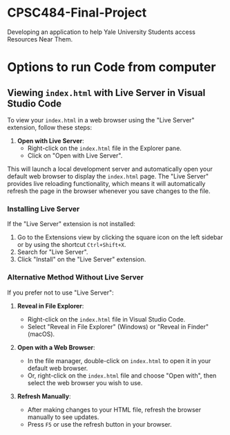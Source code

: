 # CPSC484-Final-Project
Developing an application to help Yale University Students access Resources Near Them.

# Options to run Code from computer

## Viewing `index.html` with Live Server in Visual Studio Code

To view your `index.html` in a web browser using the "Live Server" extension, follow these steps:

1. **Open with Live Server**:
   - Right-click on the `index.html` file in the Explorer pane.
   - Click on "Open with Live Server".

This will launch a local development server and automatically open your default web browser to display the `index.html` page. The "Live Server" provides live reloading functionality, which means it will automatically refresh the page in the browser whenever you save changes to the file.

### Installing Live Server

If the "Live Server" extension is not installed:

1. Go to the Extensions view by clicking the square icon on the left sidebar or by using the shortcut `Ctrl+Shift+X`.
2. Search for "Live Server".
3. Click "Install" on the "Live Server" extension.

### Alternative Method Without Live Server

If you prefer not to use "Live Server":

1. **Reveal in File Explorer**:
   - Right-click on the `index.html` file in Visual Studio Code.
   - Select "Reveal in File Explorer" (Windows) or "Reveal in Finder" (macOS).

2. **Open with a Web Browser**:
   - In the file manager, double-click on `index.html` to open it in your default web browser.
   - Or, right-click on the `index.html` file and choose "Open with", then select the web browser you wish to use.

3. **Refresh Manually**:
   - After making changes to your HTML file, refresh the browser manually to see updates.
   - Press `F5` or use the refresh button in your browser.

